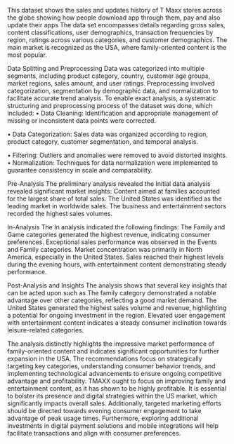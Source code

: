 This dataset shows the sales and updates history of T Maxx stores across the globe showing how people download app through them, pay and also update their apps
The data set encompasses details regarding gross sales, content classifications, user demographics, transaction frequencies by region, ratings across various categories, and customer demographics. The main market is recognized as the USA, where family-oriented content is the most popular.

Data Splitting and Preprocessing
Data was categorized into multiple segments, including product category, country, customer age groups, market regions, sales amount, and user ratings. Preprocessing involved categorization, segmentation by demographic data, and normalization to facilitate accurate trend analysis.
To enable exact analysis, a systematic structuring and preprocessing process of the dataset was done, which included:
•	Data Cleaning: Identification and appropriate management of missing or inconsistent data points were corrected.  

•	Data Categorization: Sales data was organized according to region, product category, customer segmentation, and temporal analysis.  

•	Filtering: Outliers and anomalies were removed to avoid distorted insights.  
•	Normalization: Techniques for data normalization were implemented to guarantee consistency in scale and comparability. 

Pre-Analysis
The preliminary analysis revealed the Initial data analysis revealed significant market insights:
Content aimed at families accounted for the largest share of total sales.
The United States was identified as the leading market in worldwide sales.
The business and entertainment sectors recorded the highest sales volumes.

In-Analysis
The In analysis indicated the following findings:
The Family and Game categories generated the highest revenue, indicating consumer preferences.
Exceptional sales performance was observed in the Events and Family categories.
Market concentration was primarily in North America, especially in the United States.
Sales reached their highest levels during the evening hours, with entertainment content demonstrating steady performance.



Post-Analysis and Insights
The analysis shows that several key insights that can be acted upon such as
The family category demonstrated a notable advantage over other categories, reflecting a good market demand.
The United States generated the highest sales volume and revenue, highlighting a potential for ongoing investment in the region.
Elevated user engagement with entertainment content indicates a steady consumer inclination towards leisure-related categories.



The analysis distinctly highlights the impressive market performance of family-oriented content and indicates significant opportunities for further expansion in the USA. The recommendations focus on strategically targeting key categories, understanding consumer behavior trends, and implementing technological advancements to ensure ongoing competitive advantage and profitability. TMAXX ought to focus on improving family and entertainment content, as it has shown to be highly profitable. It is essential to bolster its presence and digital strategies within the US market, which significantly impacts overall sales. Additionally, targeted marketing efforts should be directed towards evening consumer engagement to take advantage of peak usage times. Furthermore, exploring additional investments in digital payment solutions and mobile integrations will help facilitate transactions and align with consumer preferences.








